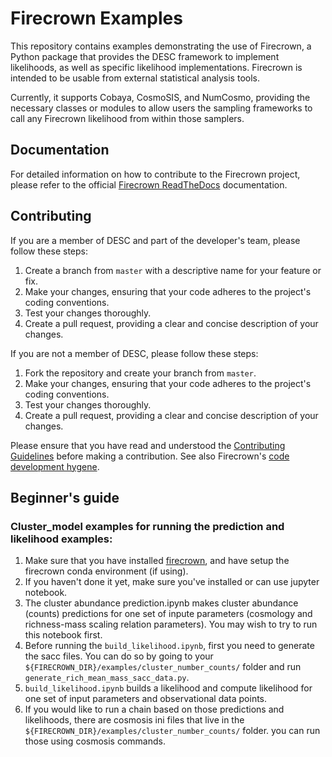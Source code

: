 # Firecrown Examples

This repository contains examples demonstrating the use of Firecrown, a Python package that provides the DESC framework to implement likelihoods, as well as specific likelihood implementations. Firecrown is intended to be usable from external statistical analysis tools.

Currently, it supports Cobaya, CosmoSIS, and NumCosmo, providing the necessary classes or modules to allow users the sampling frameworks to call any Firecrown likelihood from within those samplers.

## Documentation

For detailed information on how to contribute to the Firecrown project, please refer to the official [Firecrown ReadTheDocs](https://firecrown.readthedocs.io/en/latest/) documentation.

## Contributing

If you are a member of DESC and part of the developer's team, please follow these steps:

1. Create a branch from `master` with a descriptive name for your feature or fix.
2. Make your changes, ensuring that your code adheres to the project's coding conventions.
3. Test your changes thoroughly.
4. Create a pull request, providing a clear and concise description of your changes.

If you are not a member of DESC, please follow these steps:

1. Fork the repository and create your branch from `master`.
2. Make your changes, ensuring that your code adheres to the project's coding conventions.
3. Test your changes thoroughly.
4. Create a pull request, providing a clear and concise description of your changes.

Please ensure that you have read and understood the [Contributing Guidelines](https://firecrown.readthedocs.io/en/latest/contrib.html) before making a contribution. See also Firecrown's [code development hygene](https://firecrown.readthedocs.io/en/latest/_static/intro_article.html#code-development-hygiene).


## Beginner's guide

### Cluster_model examples for running the prediction and likelihood examples:
1.  Make sure that you have installed [firecrown](https://firecrown.readthedocs.io/en/latest/install_quick.html), and have setup the firecrown conda environment (if using).
2.  If you haven't done it yet, make sure you've installed or can use jupyter notebook.
3.  The cluster abundance prediction.ipynb makes cluster abundance (counts) predictions for one set of inpute parameters (cosmology and richness-mass scaling relation parameters). You may wish to try to run this notebook first.
4.  Before running the `build_likelihood.ipynb`, first you need to generate the sacc files. You can do so by going to your `${FIRECROWN_DIR}/examples/cluster_number_counts/` folder and run `generate_rich_mean_mass_sacc_data.py`.
5. `build_likelihood.ipynb` builds a likelihood and compute likelihood for one set of input parameters and observational data points.
6. If you would like to run a chain based on those predictions and likelihoods, there are cosmosis ini files that live in the `${FIRECROWN_DIR}/examples/cluster_number_counts/` folder. you can run those using cosmosis commands.

